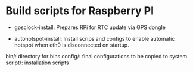 # Build scripts for Raspberry PI

 - gpsclock-install: Prepares RPi for RTC update via GPS dongle

 - autohotspot-install: Install scrips and configs to enable automatic hotspot
	when eth0 is disconnected on startup.

bin/: directory for bins
config/: final configurations to be copied to system
script/: installation scripts
